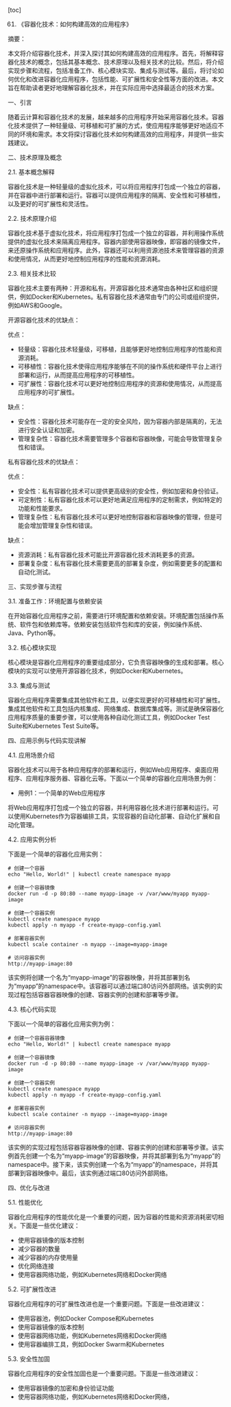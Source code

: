 
[toc]                    
                
                
61. 《容器化技术：如何构建高效的应用程序》

摘要：

本文将介绍容器化技术，并深入探讨其如何构建高效的应用程序。首先，将解释容器化技术的概念，包括其基本概念、技术原理以及相关技术的比较。然后，将介绍实现步骤和流程，包括准备工作、核心模块实现、集成与测试等。最后，将讨论如何优化和改进容器化应用程序，包括性能、可扩展性和安全性等方面的改进。本文旨在帮助读者更好地理解容器化技术，并在实际应用中选择最适合的技术方案。

一、引言

随着云计算和容器化技术的发展，越来越多的应用程序开始采用容器化技术。容器化技术提供了一种轻量级、可移植和可扩展的方式，使应用程序能够更好地适应不同的环境和需求。本文将探讨容器化技术如何构建高效的应用程序，并提供一些实践建议。

二、技术原理及概念

2.1. 基本概念解释

容器化技术是一种轻量级的虚拟化技术，可以将应用程序打包成一个独立的容器，并在容器中进行部署和运行。容器可以提供应用程序的隔离、安全性和可移植性，以及更好的可扩展性和灵活性。

2.2. 技术原理介绍

容器化技术基于虚拟化技术，将应用程序打包成一个独立的容器，并利用操作系统提供的虚拟化技术来隔离应用程序。容器内部使用容器映像，即容器的镜像文件，来还原操作系统和应用程序。此外，容器还可以利用资源池技术来管理容器的资源和使用情况，从而更好地控制应用程序的性能和资源消耗。

2.3. 相关技术比较

容器化技术主要有两种：开源和私有。开源容器化技术通常由各种社区和组织提供，例如Docker和Kubernetes。私有容器化技术通常由专门的公司或组织提供，例如AWS和Google。

开源容器化技术的优缺点：

优点：

- 轻量级：容器化技术轻量级，可移植，且能够更好地控制应用程序的性能和资源消耗。
- 可移植性：容器化技术使得应用程序能够在不同的操作系统和硬件平台上进行部署和运行，从而提高应用程序的可移植性。
- 可扩展性：容器化技术可以更好地控制应用程序的资源和使用情况，从而提高应用程序的可扩展性。

缺点：

- 安全性：容器化技术可能存在一定的安全风险，因为容器内部是隔离的，无法进行安全认证和加密。
- 管理复杂性：容器化技术需要管理多个容器和容器映像，可能会导致管理复杂性和错误。

私有容器化技术的优缺点：

优点：

- 安全性：私有容器化技术可以提供更高级别的安全性，例如加密和身份验证。
- 可定制性：私有容器化技术可以更好地满足应用程序的定制需求，例如特定的功能和性能要求。
- 管理复杂性：私有容器化技术可以更好地控制容器和容器映像的管理，但是可能会增加管理复杂性和错误。

缺点：

- 资源消耗：私有容器化技术可能比开源容器化技术消耗更多的资源。
- 部署复杂度：私有容器化技术需要更高的部署复杂度，例如需要更多的配置和自动化测试。

三、实现步骤与流程

3.1. 准备工作：环境配置与依赖安装

在开始容器化应用程序之前，需要进行环境配置和依赖安装。环境配置包括操作系统、软件包和依赖库等。依赖安装包括软件包和库的安装，例如操作系统、Java、Python等。

3.2. 核心模块实现

核心模块是容器化应用程序的重要组成部分，它负责容器映像的生成和部署。核心模块的实现可以使用开源容器化技术，例如Docker和Kubernetes。

3.3. 集成与测试

容器化应用程序需要集成其他软件和工具，以便实现更好的可移植性和可扩展性。集成其他软件和工具包括内核集成、网络集成、数据库集成等。测试是确保容器化应用程序质量的重要步骤，可以使用各种自动化测试工具，例如Docker Test  Suite和Kubernetes Test  Suite等。

四、应用示例与代码实现讲解

4.1. 应用场景介绍

容器化技术可以用于各种应用程序的部署和运行，例如Web应用程序、桌面应用程序、应用程序服务器、容器化云等。下面以一个简单的容器化应用场景为例：

- 用例1：一个简单的Web应用程序

将Web应用程序打包成一个独立的容器，并利用容器化技术进行部署和运行。可以使用Kubernetes作为容器编排工具，实现容器的自动化部署、自动化扩展和自动化管理。

4.2. 应用实例分析

下面是一个简单的容器化应用实例：

```
# 创建一个容器
echo "Hello, World!" | kubectl create namespace myapp

# 创建一个容器镜像
docker run -d -p 80:80 --name myapp-image -v /var/www/myapp myapp-image

# 创建一个容器实例
kubectl create namespace myapp
kubectl apply -n myapp -f create-myapp-config.yaml

# 部署容器实例
kubectl scale container -n myapp --image=myapp-image

# 访问容器实例
http://myapp-image:80
```

该实例将创建一个名为“myapp-image”的容器映像，并将其部署到名为“myapp”的namespace中。该容器可以通过端口80访问外部网络。该实例的实现过程包括容器容器映像的创建、容器实例的创建和部署等步骤。

4.3. 核心代码实现

下面以一个简单的容器化应用实例为例：

```
# 创建一个容器容器镜像
echo "Hello, World!" | kubectl create namespace myapp

# 创建一个容器镜像
docker run -d -p 80:80 --name myapp-image -v /var/www/myapp myapp-image

# 创建一个容器实例
kubectl create namespace myapp
kubectl apply -n myapp -f create-myapp-config.yaml

# 部署容器实例
kubectl scale container -n myapp --image=myapp-image

# 访问容器实例
http://myapp-image:80
```

该实例的实现过程包括容器容器映像的创建、容器实例的创建和部署等步骤。该实例首先创建一个名为“myapp-image”的容器映像，并将其部署到名为“myapp”的namespace中。接下来，该实例创建一个名为“myapp”的namespace，并将其部署到容器映像中。最后，该实例通过端口80访问外部网络。

四、优化与改进

5.1. 性能优化

容器化应用程序的性能优化是一个重要的问题，因为容器的性能和资源消耗密切相关。下面是一些优化建议：

- 使用容器镜像的版本控制
- 减少容器的数量
- 减少容器的内存使用量
- 优化网络连接
- 使用容器网络功能，例如Kubernetes网络和Docker网络

5.2. 可扩展性改进

容器化应用程序的可扩展性改进也是一个重要问题。下面是一些改进建议：

- 使用容器池，例如Docker Compose和Kubernetes
- 使用容器镜像的版本控制
- 使用容器网络功能，例如Kubernetes网络和Docker网络
- 使用容器编排工具，例如Docker Swarm和Kubernetes

5.3. 安全性加固

容器化应用程序的安全性加固也是一个重要问题。下面是一些改进建议：

- 使用容器镜像的加密和身份验证功能
- 使用容器网络功能，例如Kubernetes网络和Docker网络，

